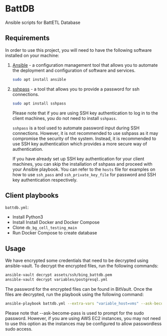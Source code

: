 # BattDB

Ansible scripts for BattETL Database

## Requirements

In order to use this project, you will need to have the following software installed on your machine:

1. [Ansible](https://www.ansible.com) - a configuration management tool that allows you to automate the deployment and configuration of software and services.

    ```sh
    sudo apt install ansible
    ```

2. [sshpass](https://linux.die.net/man/1/sshpass) - a tool that allows you to provide a password for ssh connections.

    ```sh
    sudo apt install sshpass
    ```

    Please note that if you are using SSH key authentication to log in to the client machines, you do not need to install `sshpass`.

    `sshpass` is a tool used to automate password input during SSH connections. However, it is not recommended to use sshpass as it may compromise the security of the system. Instead, it is recommended to use SSH key authentication which provides a more secure way of authentication.

    If you have already set up SSH key authentication for your client machines, you can skip the installation of sshpass and proceed with your Ansible playbook. You can refer to the `hosts` file for examples on how to use `ssh_pass` and `ssh_private_key_file` for password and SSH key authentication respectively.

## Client playbooks

`battdb.yml`:

- Install Python3
- Install Install Docker and Docker Compose
- Clone `db_bg_cell_testing_main`
- Run Docker Compose to create database

## Usage

We have encrypted some credentials that need to be decrypted using ansible-vault.
To decrypt the encrypted files, run the following commands:

```sh
ansible-vault decrypt assets/ssh/bing_battdb.pem
ansible-vault decrypt variables/postgresql.yml
```

The password for the encrypted files can be found in BitVault. Once the files are decrypted, run the playbook using the following command:

```sh
ansible-playbook battdb.yml --extra-vars "variable_host=vms" --ask-become-pass
```

Please note that --ask-become-pass is used to prompt for the sudo password. However, if you are using AWS EC2 instances, you may not need to use this option as the instances may be configured to allow passwordless sudo access.
